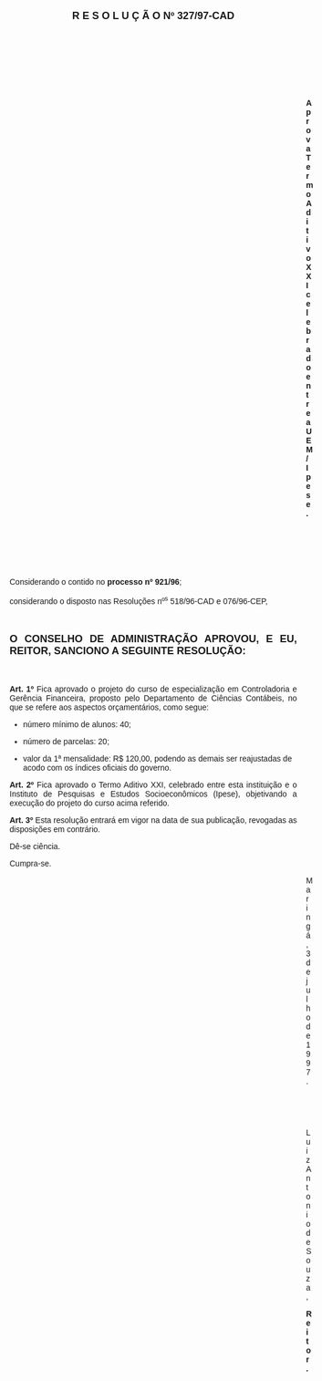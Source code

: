 <BODY>

<B><FONT FACE="Arial" SIZE=4><P ALIGN="CENTER">R E S O L U &Ccedil; &Atilde; O   Nº 327/97-CAD</P>
</B></FONT><FONT FACE="Arial">
<P>&nbsp;</P>
<P>&nbsp;</P>
<P>&nbsp;</P>
<P>&nbsp;</P><DIR>
<DIR>
<DIR>
<DIR>
<DIR>
<DIR>
<DIR>
<DIR>
<DIR>
<DIR>
<DIR>
<DIR>
<DIR>

<B><P ALIGN="JUSTIFY">Aprova Termo Aditivo XXI celebrado entre a UEM/Ipese.</P>
</B>
<P>&nbsp;</P>
<P>&nbsp;</P>
<P>&nbsp;</P></DIR>
</DIR>
</DIR>
</DIR>
</DIR>
</DIR>
</DIR>
</DIR>
</DIR>
</DIR>
</DIR>
</DIR>
</DIR>

<P ALIGN="JUSTIFY">&#9;&#9;Considerando o contido no <B>processo nº 921/96</B>;</P>
<B><P ALIGN="JUSTIFY">&#9;&#9;</B>considerando o disposto nas Resolu&ccedil;&otilde;es nº<SUP>s</SUP> 518/96-CAD e 076/96-CEP,</P>
<P ALIGN="JUSTIFY"></P>
<P ALIGN="JUSTIFY">&nbsp;</P>
</FONT><B><FONT FACE="Arial" SIZE=4><P ALIGN="JUSTIFY">O CONSELHO DE ADMINISTRA&Ccedil;&Atilde;O APROVOU, E EU, REITOR, SANCIONO A SEGUINTE RESOLU&Ccedil;&Atilde;O:</P>
</B></FONT><FONT FACE="Arial"><P ALIGN="JUSTIFY"></P>
<P ALIGN="JUSTIFY">&nbsp;</P>
<P ALIGN="JUSTIFY">&#9;&#9;<B>Art. 1º</B> Fica aprovado o projeto do curso de especializa&ccedil;&atilde;o em Controladoria e Ger&ecirc;ncia Financeira, proposto pelo Departamento de Ci&ecirc;ncias Cont&aacute;beis, no que se refere aos aspectos or&ccedil;ament&aacute;rios, como segue:</P>

<UL>
<P ALIGN="JUSTIFY"><LI>n&uacute;mero m&iacute;nimo de alunos: 40;</LI></P>
<P ALIGN="JUSTIFY"><LI>n&uacute;mero de parcelas: 20;</LI></P>
<P ALIGN="JUSTIFY"><LI>valor da 1ª mensalidade: R$ 120,00, podendo as demais ser reajustadas de acodo com os &iacute;ndices oficiais do governo.</LI></P></UL>

<P ALIGN="JUSTIFY">&#9;&#9;<B>Art. 2º </B>Fica aprovado o Termo Aditivo XXI, celebrado entre esta institui&ccedil;&atilde;o e o Instituto de Pesquisas e Estudos Socioecon&ocirc;micos (Ipese), objetivando a execu&ccedil;&atilde;o do projeto do curso acima referido.</P>
<P ALIGN="JUSTIFY">&#9;&#9;<B>Art. 3º</B> Esta resolu&ccedil;&atilde;o entrar&aacute; em vigor na data de sua publica&ccedil;&atilde;o, revogadas as disposi&ccedil;&otilde;es em contr&aacute;rio.</P>
<P>&#9;&#9;D&ecirc;-se ci&ecirc;ncia.</P>
<P>&#9;&#9;Cumpra-se.</P>
<DIR>
<DIR>
<DIR>
<DIR>
<DIR>
<DIR>
<DIR>
<DIR>
<DIR>
<DIR>
<DIR>
<DIR>
<DIR>

<P>Maring&aacute;, 3 de julho de 1997.</P>

<P>&nbsp;</P>
<P>&nbsp;</P>
<P>Luiz Antonio de Souza,</P>
<B><P>Reitor.</P></DIR>
</DIR>
</DIR>
</DIR>
</DIR>
</DIR>
</DIR>
</DIR>
</DIR>
</DIR>
</DIR>
</DIR>
</DIR>
</B></FONT></BODY>
